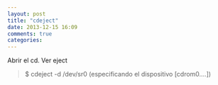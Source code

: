 ```yaml
---
layout: post
title: "cdeject"
date: 2013-12-15 16:09
comments: true
categories: 
---
```

Abrir el cd. Ver eject

>$ cdeject -d /dev/sr0 (especificando el dispositivo [cdrom0....])

